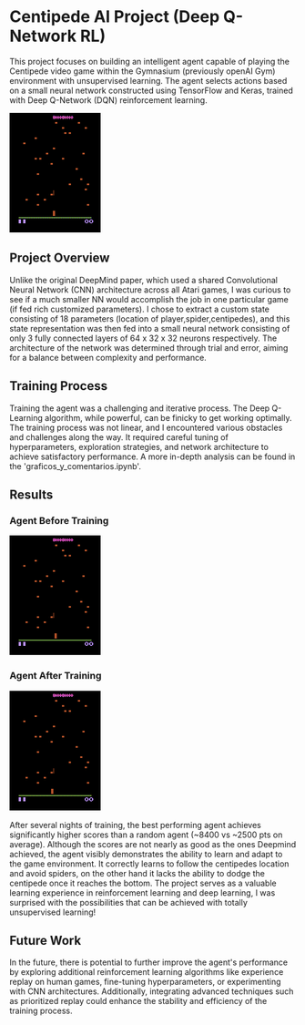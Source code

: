 # Centipede AI Project (Deep Q-Network RL)

This project focuses on building an intelligent agent capable of playing the Centipede video game within the Gymnasium (previously openAI Gym) environment with unsupervised learning. The agent selects actions based on a small neural network constructed using TensorFlow and Keras, trained with Deep Q-Network (DQN) reinforcement learning.

![Agent After Training](gifs_imgs_txts/model_200.gif)

## Project Overview

Unlike the original DeepMind paper, which used a shared Convolutional Neural Network (CNN) architecture across all Atari games, I was curious to see if a much smaller NN would accomplish the job in one particular game (if fed rich customized parameters). I chose to extract a custom state consisting of 18 parameters (location of player,spider,centipedes), and this state representation was then fed into a small neural network consisting of only 3 fully connected layers of 64 x 32 x 32 neurons respectively. The architecture of the network was determined through trial and error, aiming for a balance between complexity and performance.

## Training Process

Training the agent was a challenging and iterative process. The Deep Q-Learning algorithm, while powerful, can be finicky to get working optimally. The training process was not linear, and I encountered various obstacles and challenges along the way. It required careful tuning of hyperparameters, exploration strategies, and network architecture to achieve satisfactory performance. A more in-depth analysis can be found in the 'graficos_y_comentarios.ipynb'.

## Results

### Agent Before Training

![Agent Before Training](gifs_imgs_txts/model_0.gif)

### Agent After Training

![Agent After Training](gifs_imgs_txts/model_630b.gif)

After several nights of training, the best performing agent achieves significantly higher scores than a random agent (~8400 vs ~2500 pts on average). Although the scores are not nearly as good as the ones Deepmind achieved, the agent visibly demonstrates the ability to learn and adapt to the game environment. It correctly learns to follow the centipedes location and avoid spiders, on the other hand it lacks the ability to dodge the centipede once it reaches the bottom. The project serves as a valuable learning experience in reinforcement learning and deep learning, I was surprised with the possibilities that can be achieved with totally unsupervised learning!

## Future Work

In the future, there is potential to further improve the agent's performance by exploring additional reinforcement learning algorithms like experience replay on human games, fine-tuning hyperparameters, or experimenting with CNN architectures. Additionally, integrating advanced techniques such as prioritized replay could enhance the stability and efficiency of the training process.
